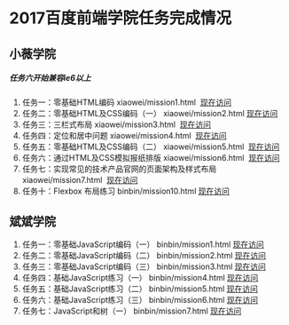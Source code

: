 
# 2017百度前端学院任务完成情况
小薇学院
---------------
##### 任务六开始兼容ie6以上
1. 任务一：零基础HTML编码 xiaowei/mission1.html  [现在访问](https://a294465800.github.io/baidu-mission/xiaowei/mission1.html)
2. 任务二：零基础HTML及CSS编码（一） xiaowei/mission2.html  [现在访问](https://a294465800.github.io/baidu-mission/xiaowei/mission2.html)
3. 任务三：三栏式布局 xiaowei/mission3.html  [现在访问](https://a294465800.github.io/baidu-mission/xiaowei/mission3.html)
4. 任务四：定位和居中问题 xiaowei/mission4.html  [现在访问](https://a294465800.github.io/baidu-mission/xiaowei/mission4.html)
5. 任务五：零基础HTML及CSS编码（二） xiaowei/mission5.html  [现在访问](https://a294465800.github.io/baidu-mission/xiaowei/mission5.html)
6. 任务六：通过HTML及CSS模拟报纸排版 xiaowei/mission6.html  [现在访问](https://a294465800.github.io/baidu-mission/xiaowei/mission6.html)
7. 任务七：实现常见的技术产品官网的页面架构及样式布局 xiaowei/mission7.html  [现在访问](https://a294465800.github.io/baidu-mission/xiaowei/mission7.html)
10. 任务十：Flexbox 布局练习 binbin/mission10.html [现在访问](https://a294465800.github.io/baidu-mission/xiaowei/mission10.html)

斌斌学院
-----------
1. 任务一：零基础JavaScript编码（一） binbin/mission1.html [现在访问](https://a294465800.github.io/baidu-mission/binbin/mission1.html)
2. 任务二：零基础JavaScript编码（二） binbin/mission2.html [现在访问](https://a294465800.github.io/baidu-mission/binbin/mission2.html)
3. 任务三：零基础JavaScript编码（三） binbin/mission3.html [现在访问](https://a294465800.github.io/baidu-mission/binbin/mission3.html)
4. 任务四：基础JavaScript练习（一） binbin/mission4.html [现在访问](https://a294465800.github.io/baidu-mission/binbin/mission4.html)
5. 任务五：基础JavaScript练习（二） binbin/mission5.html [现在访问](https://a294465800.github.io/baidu-mission/binbin/mission5.html)
6. 任务六：基础JavaScript练习（三） binbin/mission6.html [现在访问](https://a294465800.github.io/baidu-mission/binbin/mission6.html)
7. 任务七：JavaScript和树（一） binbin/mission7.html [现在访问](https://a294465800.github.io/baidu-mission/binbin/mission7.html)

